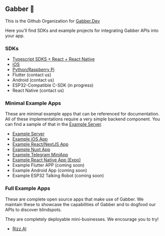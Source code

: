 ## Gabber 👋

This is the Github Organization for [Gabber.Dev](https://gabber.dev)

Here you'll find SDKs and example projects for integrating Gabber APIs into your app.

### SDKs

- [Typescript SDKS + React + React Native](https://github.com/gabber-dev/sdks-ts)
- [iOS](https://github.com/gabber-dev/sdk-swift)
- [Python/Raspberry Pi](https://github.com/gabber-dev/sdk-python)
- Flutter (contact us)
- Android (contact us)
- ESP32-Compatible C-SDK (in progress)
- React Native (contact us)

### Minimal Example Apps
These are minimal example apps that can be referenced for documentation.
All of these implementations require a very simple backend component. You can find a sample of that in the [Example Server](https://github.com/gabber-dev/example-server).

- [Example Server](https://github.com/gabber-dev/example-server)
- [Example iOS App](https://github.com/gabber-dev/example-iOS)
- [Example React/NextJS App](https://github.com/gabber-dev/example-next-js)
- [Example Nuxt App](https://github.com/gabber-dev/example-nuxt)
- [Example Telegram MiniApp](https://github.com/gabber-dev/example-telegram-miniapp)
- [Example React Native App (Expo)](https://github.com/gabber-dev/example-react-native-expo)
- Example Flutter APP (coming soon)
- Example Android App (coming soon)
- Example ESP32 Talking Robot (coming soon)

### Full Example Apps
These are complete open source apps that make use of Gabber.
We maintain these to showcase the capabilities of Gabber and to dogfood our APIs
to discover blindspots.

They are completely deployable mini-businesses. We encourage you to try!

- [Rizz.AI](https://github.com/gabber-dev/example-app-rizz-ai)
